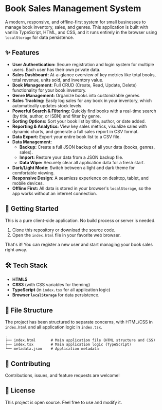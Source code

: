 # Book Sales Management System

A modern, responsive, and offline-first system for small businesses to manage book inventory, sales, and genres. This application is built with vanilla TypeScript, HTML, and CSS, and it runs entirely in the browser using `localStorage` for data persistence.

## ✨ Features

-   **User Authentication:** Secure registration and login system for multiple users. Each user has their own private data.
-   **Sales Dashboard:** At-a-glance overview of key metrics like total books, total revenue, units sold, and inventory value.
-   **Book Management:** Full CRUD (Create, Read, Update, Delete) functionality for your book inventory.
-   **Genre Management:** Organize books into customizable genres.
-   **Sales Tracking:** Easily log sales for any book in your inventory, which automatically updates stock levels.
-   **Powerful Search & Filtering:** Quickly find books with a real-time search (by title, author, or ISBN) and filter by genre.
-   **Sorting Options:** Sort your book list by title, author, or date added.
-   **Reporting & Analytics:** View key sales metrics, visualize sales with dynamic charts, and generate a full sales report in CSV format.
-   **Data Export:** Export your entire book list to a CSV file.
-   **Data Management:**
    -   **Backup:** Create a full JSON backup of all your data (books, genres, sales).
    -   **Import:** Restore your data from a JSON backup file.
    -   **Data Wipe:** Securely clear all application data for a fresh start.
-   **Dark/Light Mode:** Switch between a light and dark theme for comfortable viewing.
-   **Responsive Design:** A seamless experience on desktop, tablet, and mobile devices.
-   **Offline First:** All data is stored in your browser's `localStorage`, so the app works without an internet connection.

## 🚀 Getting Started

This is a pure client-side application. No build process or server is needed.

1.  Clone this repository or download the source code.
2.  Open the `index.html` file in your favorite web browser.

That's it! You can register a new user and start managing your book sales right away.

## 🛠️ Tech Stack

-   **HTML5**
-   **CSS3** (with CSS variables for theming)
-   **TypeScript** (in `index.tsx` for all application logic)
-   **Browser `localStorage`** for data persistence.

## 📂 File Structure

The project has been structured to separate concerns, with HTML/CSS in `index.html` and all application logic in `index.tsx`.

```
.
├── index.html       # Main application file (HTML structure and CSS)
├── index.tsx        # Main application logic (TypeScript)
└── metadata.json    # Application metadata
```

## 🤝 Contributing

Contributions, issues, and feature requests are welcome!

## 📄 License

This project is open source. Feel free to use and modify it.
